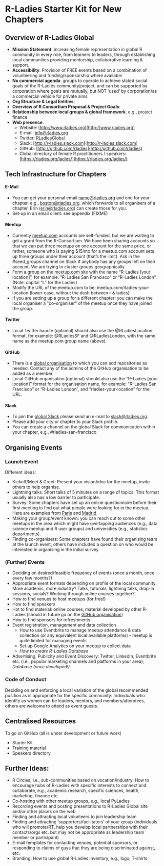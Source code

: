 # R-Ladies Starter Kit for New Chapters



## Overview of R-Ladies Global

* **Mission Statement**:
  increasing female representation in global R community in every role, from learners to
  leaders, through establishing local communities providing mentorship, collaborative
  learning & support. 
* **Accessibility**:
  Provision of FREE events based on a combination of volunteering and
  funding/sponsorship where available
* **No commercial agenda**:
  groups to operate to achieve stated social goals of the R-Ladies community/project,
  and can be supported by corporation where goals are mutually,
  but NOT ‘used’ by corporation/as a commercial vehicle for private aims
* **Org Structure & Legal Entities**: 
* **Overview of R Consortium Proposal & Project Goals**: 
* **Relationship between local groups & global framework**, e.g., project finance
* **Web presence**:
    * Website: [http://www.rladies.org](http://www.rladies.org)
    * E-mail: info@rladies.org
    * Twitter: [RLadiesGlobal](https://twitter.com/RLadiesGlobal)
    * Slack: [http://r-ladies.slack.com](http://r-ladies.slack.com)
    * GitHub: [http://github.com/rladies](http://github.com/rladies)
    * Global directory of female R practitioners / speakers: [https://rladies.org/ladies/](https://rladies.org/ladies/)



## Tech Infrastructure for Chapters

#### E-Mail

* You can get your personal email name@rladies.org and one for your chapter, e.g.,
  boston@rladies.org, which forwards to all organisers of a chapter.
  Erin (erin@rladies.org) can create those for you.
* Set-up in an email client: see appendix (FIXME)

#### Meetup 

* Currently [meetup.com](meetup.com) accounts are self-funded, but we are waiting to get
  a grant from the R-Consortium. We have been sharing accounts so that we can put three
  meetups on one account for the same price, or rather, someone who is paying $15/mo for
  a meetup.com account sets up three groups under their account (that’s the limit). Ask
  in the #seed_groups channel on Slack if anybody has any groups left on their account.
  We are trying to cluster groups geographically.
* Form a group on the [meetup.com](meetup.com) site with the name
  “R-Ladies [your location]”, for example: “R-Ladies San Francisco” or “R-Ladies London”.
  (Note: capital “L” for the Ladies)
* Modify the URL of the meetup.com to be: meetup.com/rladies-your-location
  (lower-case, without the dash between r & ladies)
* If you are setting up a group for a different chapter: you can make the local organiser
  a "co-organiser" of the meetup once they have joined the group.

#### Twitter

* Local Twitter handle (optional) should also use the @RLadiesLocation format,
  for example: @RLadiesSF and @RLadiesLondon, with the same name as the meetup.com group
  name (above).

#### GitHub

* There is a [global organisation](http://github.com/rladies) to which you can add
  repositories as needed. Contact any of the admins of the GitHub organisation to be
  added as a member.
* Local GitHub organisation (optional) should also use the “R-Ladies [your location]”
  format for the organisation name, for example: “R-Ladies San Francisco” or
  “R-Ladies London”, and “rladies-your-location” for the URL.

#### Slack

* To join the [global Slack](http://r-ladies.slack.com) please send an e-mail to
  slack@rladies.org.
* Please add your city or chapter to your Slack profile.  
* You can create a channel on the global Slack for communication within your chapter,
  e.g., #rladies-san-francisco.
  


## Organising Events

### Launch Event

Different ideas:

* Kickoff/Meet & Greet: Present your vision/idea for the meetup, invite others to help
  organise.
* Lightning talks: Short talks of 5 minutes on a range of topics. This format usually
  also has a low barrier to participate.
* Survey: Some chapters have set up an online questionnaire before their first meeting to
  find out what people were looking for in the meetup. Here are examples from
  [Paris](https://docs.google.com/forms/d/e/1FAIpQLSfPHTc1CuMHFmisaR53kM0G5iReXZfZH6CcKV6wsX0Gww5m3Q/viewform?c=0&w=1) and [Madrid](https://chucheria.typeform.com/to/dGf4OR).
* Making your group/event known: you can reach out to some other meetups in the area which
  might have overlapping audiences (e.g., data science meetup and R user groups) and
  universities (e.g., statistics departments).
* Finding co-organisers: Some chapters have found their organising team at the launch
  event, others have included a question on who would be interested in organising in the
  initial survey.

### (Further) Events

* Deciding on desired/feasible frequency of events (once a month, once every few months?)
* Appropriate event formats depending on profile of the local community. More academic, more industry? Talks, tutorials, lightning talks, drop-in sessions, socials? Working through online courses together? 
* How to find venues to host meetups (for free!)
* How to find speakers
* Hot to find material: online courses, material developed by other R-Ladies (should in
  future go on the [GitHub organisation](http://github.com/rladies))
* How to find sponsors for refreshments
* Event registration, management and data collection
    * How to use Eventbrite to manage meetup attendance & data collection (or any
      equivalent local available platforms) - meetup is quite limited for managing events
    * Set up Google Analytics on your meetup to collect data
    * _How to create R-Ladies Database_
* Advertising, Publicity and Event Discovery: Twitter, LinkedIn, Eventbrite etc. (i.e.,
  popular marketing channels and platforms in your area);  _Database (once developed!)_

### Code of Conduct

Deciding on and enforcing a local variation of the global recommended position as is
appropriate for the specific community: Individuals who identify as women can be leaders,
mentors, and members/attendees, others are welcome to attend as event guests. 



## Centralised Resources

To go on GitHub (all is under development or future work)

* Starter Kit
* Training material
* Speakers directory



## Further Ideas:

* R Circles, i.e., sub-communities based on vocation/industry.
  How to encourage hubs of R-Ladies with specific interests to connect and collaborate,
  e.g., academic research, specific sciences, health, marketing, finance etc. 
* Co-hosting with other meetup groups, e.g., local PyLadies
* Recording events and posting presentations to R-Ladies Global site and/or other places
  on the web
* Finding and attracting local volunteers to join leadership team
* Finding and attracting ‘supporters/facilitators’ of your group
  (individuals who will promote/RT, help you develop local partnerships with their
  contacts/orgs etc. but may not be appropriate as leadership team member or participant)
* E-mail templates for contacting venues, potential sponsors, or responding to claims
  of guys that they are being discriminated against, etc.
* Branding: How to use global R-Ladies inventory, e.g., logo, T-shirts